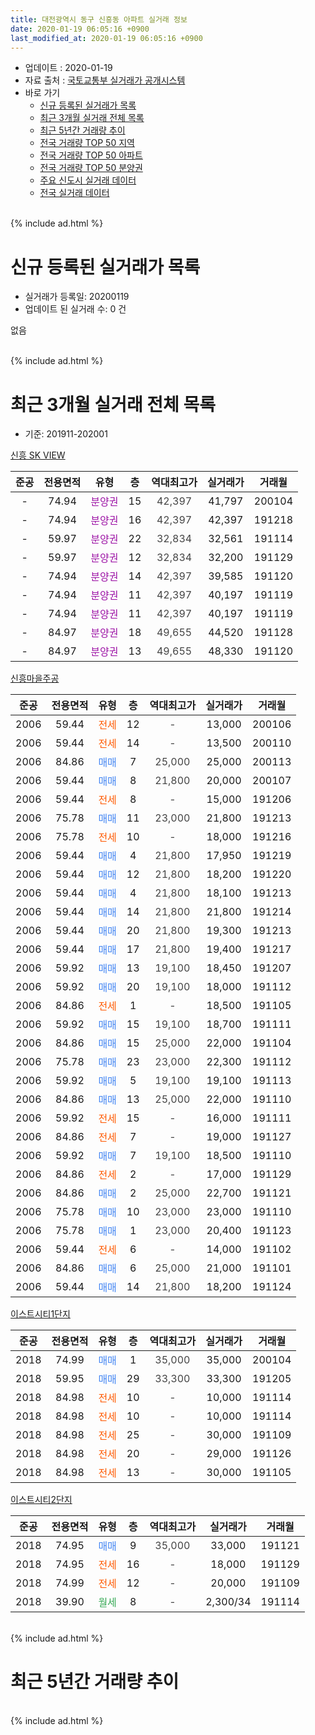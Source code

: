 ```yaml
---
title: 대전광역시 동구 신흥동 아파트 실거래 정보
date: 2020-01-19 06:05:16 +0900
last_modified_at: 2020-01-19 06:05:16 +0900
---
```


* 업데이트 : 2020-01-19
* 자료 출처 : [국토교통부 실거래가 공개시스템](http://rt.molit.go.kr)
* 바로 가기
    * [신규 등록된 실거래가 목록](#신규-등록된-실거래가-목록)
    * [최근 3개월 실거래 전체 목록](#최근-3개월-실거래-전체-목록)
    * [최근 5년간 거래량 추이](#최근-5년간-거래량-추이)
    * [전국 거래량 TOP 50 지역](https://apt-info.github.io/apt-trade-info/최근-3개월-전국에서-가장-거래가-많이-발생한-지역)
    * [전국 거래량 TOP 50 아파트](https://apt-info.github.io/apt-trade-info/최근-3개월-전국에서-가장-거래가-많이-발생한-아파트)
    * [전국 거래량 TOP 50 분양권](https://apt-info.github.io/apt-trade-info/최근-3개월-전국에서-가장-거래가-많이-발생한-분양권)
    * [주요 신도시 실거래 데이터](https://apt-info.github.io/apt-trade-info/주요-신도시)
    * [전국 실거래 데이터](https://apt-info.github.io/apt-trade-info/전국)
<br>
{% include ad.html %}
<br>

# 신규 등록된 실거래가 목록
* 실거래가 등록일: 20200119
* 업데이트 된 실거래 수: 0 건

없음

<br>
{% include ad.html %}
<br>

# 최근 3개월 실거래 전체 목록
* 기준: 201911-202001


[신흥 SK VIEW](https://search.naver.com/search.naver?query=%EB%8C%80%EC%A0%84%EA%B4%91%EC%97%AD%EC%8B%9C+%EB%8F%99%EA%B5%AC+%EC%8B%A0%ED%9D%A5%EB%8F%99+%EC%8B%A0%ED%9D%A5+SK+VIEW)

|준공|전용면적|유형|층|역대최고가|실거래가|거래월|
|:---:|:---:|:---:|:---:|:---:|:---:|:---:|
|-|74.94|<span style="color:#9C11A5">분양권</span>|15|<span style="color:#444444">42,397</span>|41,797|200104|
|-|74.94|<span style="color:#9C11A5">분양권</span>|16|<span style="color:#444444">42,397</span>|42,397|191218|
|-|59.97|<span style="color:#9C11A5">분양권</span>|22|<span style="color:#444444">32,834</span>|32,561|191114|
|-|59.97|<span style="color:#9C11A5">분양권</span>|12|<span style="color:#444444">32,834</span>|32,200|191129|
|-|74.94|<span style="color:#9C11A5">분양권</span>|14|<span style="color:#444444">42,397</span>|39,585|191120|
|-|74.94|<span style="color:#9C11A5">분양권</span>|11|<span style="color:#444444">42,397</span>|40,197|191119|
|-|74.94|<span style="color:#9C11A5">분양권</span>|11|<span style="color:#444444">42,397</span>|40,197|191119|
|-|84.97|<span style="color:#9C11A5">분양권</span>|18|<span style="color:#444444">49,655</span>|44,520|191128|
|-|84.97|<span style="color:#9C11A5">분양권</span>|13|<span style="color:#444444">49,655</span>|48,330|191120|

[신흥마을주공](https://search.naver.com/search.naver?query=%EB%8C%80%EC%A0%84%EA%B4%91%EC%97%AD%EC%8B%9C+%EB%8F%99%EA%B5%AC+%EC%8B%A0%ED%9D%A5%EB%8F%99+%EC%8B%A0%ED%9D%A5%EB%A7%88%EC%9D%84%EC%A3%BC%EA%B3%B5)

|준공|전용면적|유형|층|역대최고가|실거래가|거래월|
|:---:|:---:|:---:|:---:|:---:|:---:|:---:|
|2006|59.44|<span style="color:#ff5a00">전세</span>|12|<span style="color:#444444">-</span>|13,000|200106|
|2006|59.44|<span style="color:#ff5a00">전세</span>|14|<span style="color:#444444">-</span>|13,500|200110|
|2006|84.86|<span style="color:#4285f3">매매</span>|7|<span style="color:#444444">25,000</span>|25,000|200113|
|2006|59.44|<span style="color:#4285f3">매매</span>|8|<span style="color:#444444">21,800</span>|20,000|200107|
|2006|59.44|<span style="color:#ff5a00">전세</span>|8|<span style="color:#444444">-</span>|15,000|191206|
|2006|75.78|<span style="color:#4285f3">매매</span>|11|<span style="color:#444444">23,000</span>|21,800|191213|
|2006|75.78|<span style="color:#ff5a00">전세</span>|10|<span style="color:#444444">-</span>|18,000|191216|
|2006|59.44|<span style="color:#4285f3">매매</span>|4|<span style="color:#444444">21,800</span>|17,950|191219|
|2006|59.44|<span style="color:#4285f3">매매</span>|12|<span style="color:#444444">21,800</span>|18,200|191220|
|2006|59.44|<span style="color:#4285f3">매매</span>|4|<span style="color:#444444">21,800</span>|18,100|191213|
|2006|59.44|<span style="color:#4285f3">매매</span>|14|<span style="color:#444444">21,800</span>|21,800|191214|
|2006|59.44|<span style="color:#4285f3">매매</span>|20|<span style="color:#444444">21,800</span>|19,300|191213|
|2006|59.44|<span style="color:#4285f3">매매</span>|17|<span style="color:#444444">21,800</span>|19,400|191217|
|2006|59.92|<span style="color:#4285f3">매매</span>|13|<span style="color:#444444">19,100</span>|18,450|191207|
|2006|59.92|<span style="color:#4285f3">매매</span>|20|<span style="color:#444444">19,100</span>|18,000|191112|
|2006|84.86|<span style="color:#ff5a00">전세</span>|1|<span style="color:#444444">-</span>|18,500|191105|
|2006|59.92|<span style="color:#4285f3">매매</span>|15|<span style="color:#444444">19,100</span>|18,700|191111|
|2006|84.86|<span style="color:#4285f3">매매</span>|15|<span style="color:#444444">25,000</span>|22,000|191104|
|2006|75.78|<span style="color:#4285f3">매매</span>|23|<span style="color:#444444">23,000</span>|22,300|191112|
|2006|59.92|<span style="color:#4285f3">매매</span>|5|<span style="color:#444444">19,100</span>|19,100|191113|
|2006|84.86|<span style="color:#4285f3">매매</span>|13|<span style="color:#444444">25,000</span>|22,000|191110|
|2006|59.92|<span style="color:#ff5a00">전세</span>|15|<span style="color:#444444">-</span>|16,000|191111|
|2006|84.86|<span style="color:#ff5a00">전세</span>|7|<span style="color:#444444">-</span>|19,000|191127|
|2006|59.92|<span style="color:#4285f3">매매</span>|7|<span style="color:#444444">19,100</span>|18,500|191110|
|2006|84.86|<span style="color:#ff5a00">전세</span>|2|<span style="color:#444444">-</span>|17,000|191129|
|2006|84.86|<span style="color:#4285f3">매매</span>|2|<span style="color:#444444">25,000</span>|22,700|191121|
|2006|75.78|<span style="color:#4285f3">매매</span>|10|<span style="color:#444444">23,000</span>|23,000|191110|
|2006|75.78|<span style="color:#4285f3">매매</span>|1|<span style="color:#444444">23,000</span>|20,400|191123|
|2006|59.44|<span style="color:#ff5a00">전세</span>|6|<span style="color:#444444">-</span>|14,000|191102|
|2006|84.86|<span style="color:#4285f3">매매</span>|6|<span style="color:#444444">25,000</span>|21,000|191101|
|2006|59.44|<span style="color:#4285f3">매매</span>|14|<span style="color:#444444">21,800</span>|18,200|191124|

[이스트시티1단지](https://search.naver.com/search.naver?query=%EB%8C%80%EC%A0%84%EA%B4%91%EC%97%AD%EC%8B%9C+%EB%8F%99%EA%B5%AC+%EC%8B%A0%ED%9D%A5%EB%8F%99+%EC%9D%B4%EC%8A%A4%ED%8A%B8%EC%8B%9C%ED%8B%B01%EB%8B%A8%EC%A7%80)

|준공|전용면적|유형|층|역대최고가|실거래가|거래월|
|:---:|:---:|:---:|:---:|:---:|:---:|:---:|
|2018|74.99|<span style="color:#4285f3">매매</span>|1|<span style="color:#444444">35,000</span>|35,000|200104|
|2018|59.95|<span style="color:#4285f3">매매</span>|29|<span style="color:#444444">33,300</span>|33,300|191205|
|2018|84.98|<span style="color:#ff5a00">전세</span>|10|<span style="color:#444444">-</span>|10,000|191114|
|2018|84.98|<span style="color:#ff5a00">전세</span>|10|<span style="color:#444444">-</span>|10,000|191114|
|2018|84.98|<span style="color:#ff5a00">전세</span>|25|<span style="color:#444444">-</span>|30,000|191109|
|2018|84.98|<span style="color:#ff5a00">전세</span>|20|<span style="color:#444444">-</span>|29,000|191126|
|2018|84.98|<span style="color:#ff5a00">전세</span>|13|<span style="color:#444444">-</span>|30,000|191105|


<script async src="//pagead2.googlesyndication.com/pagead/js/adsbygoogle.js"></script>
<!-- 기본 -->
<ins class="adsbygoogle"
     style="display:block"
     data-ad-client="ca-pub-1142216861245946"
     data-ad-slot="4805727019"
     data-ad-format="auto"
     data-full-width-responsive="true"></ins>
<script>
(adsbygoogle = window.adsbygoogle || []).push({});
</script>


[이스트시티2단지](https://search.naver.com/search.naver?query=%EB%8C%80%EC%A0%84%EA%B4%91%EC%97%AD%EC%8B%9C+%EB%8F%99%EA%B5%AC+%EC%8B%A0%ED%9D%A5%EB%8F%99+%EC%9D%B4%EC%8A%A4%ED%8A%B8%EC%8B%9C%ED%8B%B02%EB%8B%A8%EC%A7%80)

|준공|전용면적|유형|층|역대최고가|실거래가|거래월|
|:---:|:---:|:---:|:---:|:---:|:---:|:---:|
|2018|74.95|<span style="color:#4285f3">매매</span>|9|<span style="color:#444444">35,000</span>|33,000|191121|
|2018|74.95|<span style="color:#ff5a00">전세</span>|16|<span style="color:#444444">-</span>|18,000|191129|
|2018|74.99|<span style="color:#ff5a00">전세</span>|12|<span style="color:#444444">-</span>|20,000|191109|
|2018|39.90|<span style="color:#34a853">월세</span>|8|<span style="color:#444444">-</span>|2,300/34|191114|


<br>
{% include ad.html %}
<br>

# 최근 5년간 거래량 추이


<div style="width:100%;">
    <canvas id="deal_progress" height="200"></canvas>
</div>

<script>
new Chart(document.getElementById("deal_progress"), {
    type: 'line',
    data: {
        labels: ['201501','201502','201503','201504','201505','201506','201507','201508','201509','201510','201511','201512','201601','201602','201603','201604','201605','201606','201607','201608','201609','201610','201611','201612','201701','201702','201703','201704','201705','201706','201707','201708','201709','201710','201711','201712','201801','201802','201803','201804','201805','201806','201807','201808','201809','201810','201811','201812','201901','201902','201903','201904','201905','201906','201907','201908','201909','201910','201911','201912','202001'],
        datasets: [{
            label: '매매',
            pointRadius: 1,
            data: [8, 4, 7, 5, 7, 6, 7, 5, 9, 3, 5, 4, 2, 4, 7, 0, 3, 2, 6, 5, 2, 6, 3, 1, 5, 4, 3, 7, 2, 3, 3, 6, 3, 0, 1, 1, 10, 3, 6, 5, 8, 8, 3, 8, 12, 56, 33, 53, 32, 27, 8, 5, 11, 6, 7, 30, 16, 24, 20, 10, 4],
            borderColor: "rgba(255, 201, 14, 1)",
            backgroundColor: "rgba(255, 201, 14, 0.5)",
            fill: false,
            lineTension: 0
        },{
            label: '전월세',
            pointRadius: 1,
            data: [6, 3, 4, 6, 3, 5, 1, 1, 6, 1, 2, 2, 4, 1, 2, 2, 3, 1, 1, 1, 0, 6, 1, 1, 3, 1, 4, 2, 0, 1, 0, 0, 3, 3, 4, 6, 1, 0, 4, 3, 0, 1, 1, 3, 11, 13, 39, 69, 92, 57, 25, 16, 4, 11, 12, 12, 6, 10, 13, 2, 2],
            borderColor: "rgba(0, 141, 185, 1)",
            backgroundColor: "rgba(0, 141, 185, 0.5)",
            fill: false,
            lineTension: 0
        }
        ]
    },
    options: {
        responsive: true,
        title: {
            display: false
        },
        tooltips: {
            mode: 'index',
            intersect: false
        },
        hover: {
            mode: 'nearest',
            intersect: true
        },
        scales: {
            xAxes: [{
                display: true,
                scaleLabel: {
                    display: true,
                    labelString: '년/월'
                }
            }],
            yAxes: [{
                display: true,
                ticks: {
                    suggestedMin: 0,
                },
                scaleLabel: {
                    display: true,
                    labelString: '실거래 수'
                }
            }]
        }
    }
});

</script>


<br>
{% include ad.html %}
<br>

